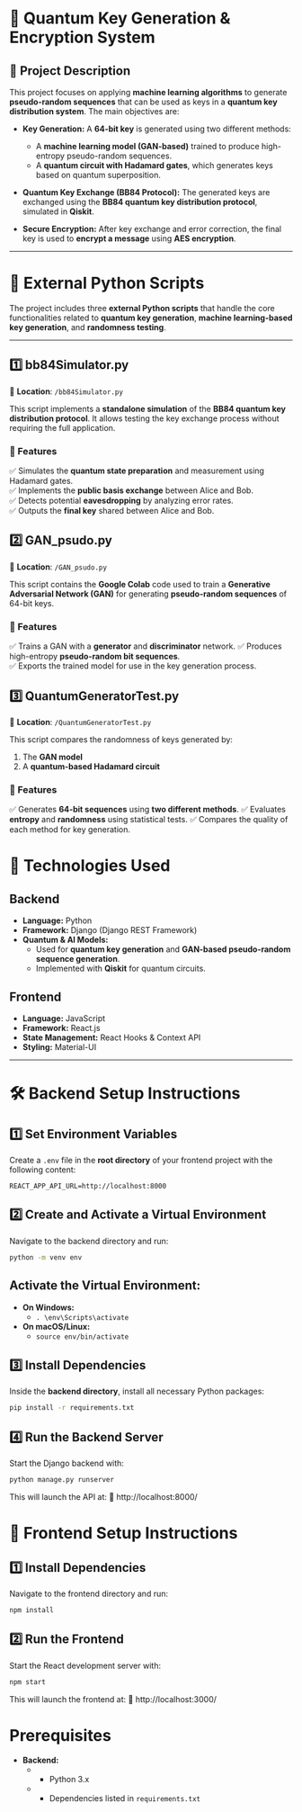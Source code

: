 # **🔑 Quantum Key Generation & Encryption System**  

## **📌 Project Description**  
This project focuses on applying **machine learning algorithms** to generate **pseudo-random sequences** that can be used as keys in a **quantum key distribution system**. The main objectives are:  

- **Key Generation:** A **64-bit key** is generated using two different methods:  
  - A **machine learning model (GAN-based)** trained to produce high-entropy pseudo-random sequences.  
  - A **quantum circuit with Hadamard gates**, which generates keys based on quantum superposition.  

- **Quantum Key Exchange (BB84 Protocol):** The generated keys are exchanged using the **BB84 quantum key distribution protocol**, simulated in **Qiskit**.  

- **Secure Encryption:** After key exchange and error correction, the final key is used to **encrypt a message** using **AES encryption**.  

---

# **📂 External Python Scripts**  

The project includes three **external Python scripts** that handle the core functionalities related to **quantum key generation**, **machine learning-based key generation**, and **randomness testing**.  

---

## **1️⃣ bb84Simulator.py**  
📍 **Location**: `/bb84Simulator.py`  

This script implements a **standalone simulation** of the **BB84 quantum key distribution protocol**. It allows testing the key exchange process without requiring the full application.  

### **🔹 Features**  
✅ Simulates the **quantum state preparation** and measurement using Hadamard gates.  
✅ Implements the **public basis exchange** between Alice and Bob.  
✅ Detects potential **eavesdropping** by analyzing error rates.  
✅ Outputs the **final key** shared between Alice and Bob.  


## **2️⃣ GAN_psudo.py**  
📍 **Location**: `/GAN_psudo.py`  

This script contains the **Google Colab** code used to train a **Generative Adversarial Network (GAN)** for generating **pseudo-random sequences** of 64-bit keys. 

### **🔹 Features**  
✅ Trains a GAN with a **generator** and **discriminator** network.
✅ Produces high-entropy **pseudo-random bit sequences**.  
✅ Exports the trained model for use in the key generation process.

## **3️⃣ QuantumGeneratorTest.py**  
📍 **Location**: `/QuantumGeneratorTest.py`  

This script compares the randomness of keys generated by:

1. The **GAN model**
2. A **quantum-based Hadamard circuit**


### **🔹 Features**  
✅ Generates **64-bit sequences** using **two different methods**.
✅ Evaluates **entropy** and **randomness** using statistical tests.
✅ Compares the quality of each method for key generation.

# **🚀 Technologies Used**  

## **Backend**  
- **Language:** Python  
- **Framework:** Django (Django REST Framework)  
- **Quantum & AI Models:**  
  - Used for **quantum key generation** and **GAN-based pseudo-random sequence generation**.  
  - Implemented with **Qiskit** for quantum circuits.  

## **Frontend**  
- **Language:** JavaScript  
- **Framework:** React.js  
- **State Management:** React Hooks & Context API  
- **Styling:** Material-UI

---

# **🛠 Backend Setup Instructions**  

## **1️⃣ Set Environment Variables**  
Create a `.env` file in the **root directory** of your frontend project with the following content:  

```env
REACT_APP_API_URL=http://localhost:8000
```

## **2️⃣ Create and Activate a Virtual Environment**  
Navigate to the backend directory and run:

```sh
python -m venv env
```

## **Activate the Virtual Environment:**  

- **On Windows:**  
  - `. \env\Scripts\activate`
- **On macOS/Linux:**  
  - `source env/bin/activate`

## **3️⃣ Install Dependencies**  
Inside the **backend directory**, install all necessary Python packages:

```sh
pip install -r requirements.txt
```

## **4️⃣ Run the Backend Server**  
Start the Django backend with:

```sh
python manage.py runserver
```

This will launch the API at:
📍 http://localhost:8000/


# **🚀 Frontend Setup Instructions**  

## **1️⃣ Install Dependencies**  
Navigate to the frontend directory and run:

```sh
npm install
```

## **2️⃣ Run the Frontend**  
Start the React development server with:

```sh
npm start
```

This will launch the frontend at:
📍 http://localhost:3000/



# **Prerequisites**  

- **Backend:**  
    - - Python 3.x
    - - Dependencies listed in `requirements.txt`

    

